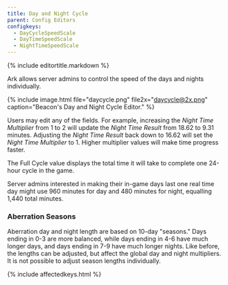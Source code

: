 ```yaml
---
title: Day and Night Cycle
parent: Config Editors
configkeys:
  - DayCycleSpeedScale
  - DayTimeSpeedScale
  - NightTimeSpeedScale
---
```

{% include editortitle.markdown %}

Ark allows server admins to control the speed of the days and nights individually.

{% include image.html file="daycycle.png" file2x="daycycle@2x.png" caption="Beacon's Day and Night Cycle Editor." %}

Users may edit any of the fields. For example, increasing the _Night Time Multiplier_ from 1 to 2 will update the _Night Time Result_ from 18.62 to 9.31 minutes. Adjusting the _Night Time Result_ back down to 16.62 will set the _Night Time Multiplier_ to 1. Higher multiplier values will make time progress faster.

The Full Cycle value displays the total time it will take to complete one 24-hour cycle in the game.

Server admins interested in making their in-game days last one real time day might use 960 minutes for day and 480 minutes for night, equalling 1,440 total minutes.

### Aberration Seasons

Aberration day and night length are based on 10-day "seasons." Days ending in 0-3 are more balanced, while days ending in 4-6 have much longer days, and days ending in 7-9 have much longer nights. Like before, the lengths can be adjusted, but affect the global day and night multipliers. It is not possible to adjust season lengths individually.

{% include affectedkeys.html %}